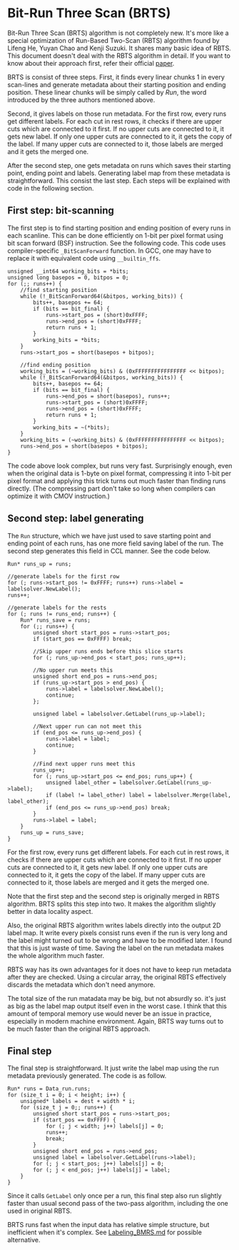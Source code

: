 # Bit-Run Three Scan (BRTS)

Bit-Run Three Scan (BRTS) algorithm is not completely new. It's more like a special optimization of Run-Based Two-Scan (RBTS) algorithm found by Lifeng He, Yuyan Chao and Kenji Suzuki. It shares many basic idea of RBTS. This document doesn't deal with the RBTS algorithm in detail. If you want to know about their approach first, refer their official [paper](https://ieeexplore.ieee.org/document/4472694).

BRTS is consist of three steps. First, it finds every linear chunks 1 in every scan-lines and generate metadata about their starting position and ending position. These linear chunks will be simply called by *Run*, the word introduced by the three authors mentioned above. 

Second, it gives labels on those run metadata. For the first row, every runs get different labels. For each cut in rest rows, it checks if there are upper cuts which are connected to it first. If no upper cuts are connected to it, it gets new label. If only one upper cuts are connected to it, it gets the copy of the label. If many upper cuts are connected to it, those labels are merged and it gets the merged one. 

After the second step, one gets metadata on runs which saves their starting point, ending point and labels. Generating label map from these metadata is straightforward. This consist the last step. Each steps will be explained with code in the following section.



## First step: bit-scanning

The first step is to find starting position and ending position of every runs in each scanline. This can be done efficiently on 1-bit per pixel format using bit scan forward (BSF) instruction. See the following code. This code uses compiler-specific `_BitScanForward` function. In GCC, one may have to replace it with equivalent code using `__builtin_ffs`.

```
unsigned __int64 working_bits = *bits;
unsigned long basepos = 0, bitpos = 0;
for (;; runs++) {
	//find starting position
	while (!_BitScanForward64(&bitpos, working_bits)) {
		bits++, basepos += 64;
		if (bits == bit_final) {
			runs->start_pos = (short)0xFFFF;
			runs->end_pos = (short)0xFFFF;
			return runs + 1;
		}
		working_bits = *bits;
	}
	runs->start_pos = short(basepos + bitpos);
	
	//find ending position
	working_bits = (~working_bits) & (0xFFFFFFFFFFFFFFFF << bitpos);
	while (!_BitScanForward64(&bitpos, working_bits)) {
		bits++, basepos += 64;
		if (bits == bit_final) {
			runs->end_pos = short(basepos), runs++;
			runs->start_pos = (short)0xFFFF;
			runs->end_pos = (short)0xFFFF;
			return runs + 1;
		}
		working_bits = ~(*bits);
	}
	working_bits = (~working_bits) & (0xFFFFFFFFFFFFFFFF << bitpos);
	runs->end_pos = short(basepos + bitpos);
}
```

The code above look complex, but runs very fast. Surprisingly enough, even when the original data is 1-byte on pixel format, compressing it into 1-bit per pixel format and applying this trick turns out much faster than finding runs directly. (The compressing part don't take so long when compilers can optimize it with CMOV instruction.)



## Second step: label generating

The `Run` structure, which we have just used to save starting point and ending point of each runs, has one more field saving label of the run. The second step generates this field in CCL manner. See the code below.

```
Run* runs_up = runs;

//generate labels for the first row
for (; runs->start_pos != 0xFFFF; runs++) runs->label = labelsolver.NewLabel();
runs++;

//generate labels for the rests
for (; runs != runs_end; runs++) {
	Run* runs_save = runs;
	for (;; runs++) {
		unsigned short start_pos = runs->start_pos;
		if (start_pos == 0xFFFF) break;

		//Skip upper runs ends before this slice starts 
		for (; runs_up->end_pos < start_pos; runs_up++);

		//No upper run meets this
		unsigned short end_pos = runs->end_pos;
		if (runs_up->start_pos > end_pos) {
			runs->label = labelsolver.NewLabel();
			continue;
		};

		unsigned label = labelsolver.GetLabel(runs_up->label);

		//Next upper run can not meet this
		if (end_pos <= runs_up->end_pos) {
			runs->label = label;
			continue;
		}

		//Find next upper runs meet this
		runs_up++;
		for (; runs_up->start_pos <= end_pos; runs_up++) {
			unsigned label_other = labelsolver.GetLabel(runs_up->label);
			if (label != label_other) label = labelsolver.Merge(label, label_other);
			if (end_pos <= runs_up->end_pos) break;
		}
		runs->label = label;
	}
	runs_up = runs_save;
}
```

For the first row, every runs get different labels. For each cut in rest rows, it checks if there are upper cuts which are connected to it first. If no upper cuts are connected to it, it gets new label. If only one upper cuts are connected to it, it gets the copy of the label. If many upper cuts are connected to it, those labels are merged and it gets the merged one. 

Note that the first step and the second step is originally merged in RBTS algorithm. BRTS splits this step into two. It makes the algorithm slightly better in data locality aspect.

Also, the original RBTS algorithm writes labels directly into the output 2D label map. It write every pixels consist runs even if the run is very long and the label might turned out to be wrong and have to be modified later. I found that this is just waste of time. Saving the label on the run metadata makes the whole algorithm much faster.

RBTS way has its own advantages for it does not have to keep run metadata after they are checked. Using a circular array, the original RBTS effectively discards the metadata which don't need anymore. 

The total size of the run matadata may be big, but not absurdly so. it's just as big as the label map output itself even in the worst case. I think that this amount of temporal memory use would never be an issue in practice, especially in modern machine environment. Again, BRTS way turns out to be much faster than the original RBTS approach.



## Final step

The final step is straightforward. It just write the label map using the run metadata previously generated. The code is as follow.

```
Run* runs = Data_run.runs;
for (size_t i = 0; i < height; i++) {
	unsigned* labels = dest + width * i;
	for (size_t j = 0;; runs++) {
		unsigned short start_pos = runs->start_pos;
		if (start_pos == 0xFFFF) {
			for (; j < width; j++) labels[j] = 0;
			runs++;
			break;
		}
		unsigned short end_pos = runs->end_pos;
		unsigned label = labelsolver.GetLabel(runs->label);
		for (; j < start_pos; j++) labels[j] = 0;
		for (; j < end_pos; j++) labels[j] = label;
	}
}
```

Since it calls `GetLabel` only once per a run, this final step also run slightly faster than usual second pass of the two-pass algorithm, including the one used in original RBTS. 

BRTS runs fast when the input data has relative simple structure, but inefficient when it's complex. See [Labeling_BMRS.md](Labeling_BMRS.md) for possible alternative. 


